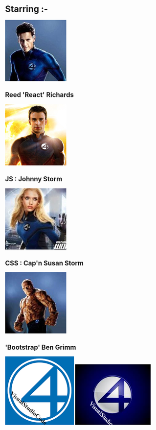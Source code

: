 # Starring :-
<span>
  <a href="/Fantastic Frontend/react"><img src="reedrichards.jpg_c200"/></a>
  
  ##  Reed 'React' Richards
 <a href="/Fantastic Frontend/js"><img src="js.png"/></a>
  
  ##  JS : Johnny Storm
 <a href="/Fantastic Frontend/css"><img src="iw.jpg"/></a>
  
  ##  CSS : Cap'n Susan Storm
 <a href="/Fantastic Frontend/bootstrap"><img src="chiklis.jpg_c200"/></a>
  
  ##  'Bootstrap' Ben Grimm
</span>
<span><img src="Untitled.png"/>                                               <img src="Untitle8.png"/></span>

